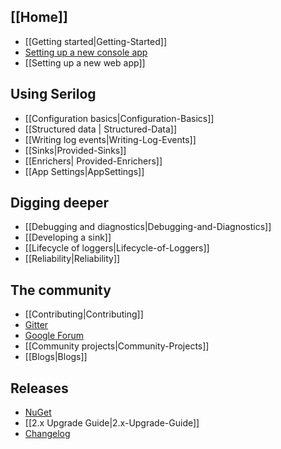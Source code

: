 ## [[Home]]

* [[Getting started|Getting-Started]]
* [Setting up a new console app](https://github.com/serilog/serilog/wiki/Getting-Started#example-application)
* [[Setting up a new web app]]

## Using Serilog

* [[Configuration basics|Configuration-Basics]]
* [[Structured data | Structured-Data]]
* [[Writing log events|Writing-Log-Events]]
* [[Sinks|Provided-Sinks]]
* [[Enrichers| Provided-Enrichers]]
* [[App Settings|AppSettings]]

## Digging deeper

* [[Debugging and diagnostics|Debugging-and-Diagnostics]]
* [[Developing a sink]]
* [[Lifecycle of loggers|Lifecycle-of-Loggers]]
* [[Reliability|Reliability]]

## The community

* [[Contributing|Contributing]]
* [Gitter](https://gitter.im/serilog/serilog)
* [Google Forum](https://groups.google.com/forum/#!forum/serilog)
* [[Community projects|Community-Projects]]
* [[Blogs|Blogs]]

## Releases
* [NuGet](https://www.nuget.org/packages/Serilog/)
* [[2.x Upgrade Guide|2.x-Upgrade-Guide]]
* [Changelog](https://github.com/serilog/serilog/blob/master/CHANGES.md)